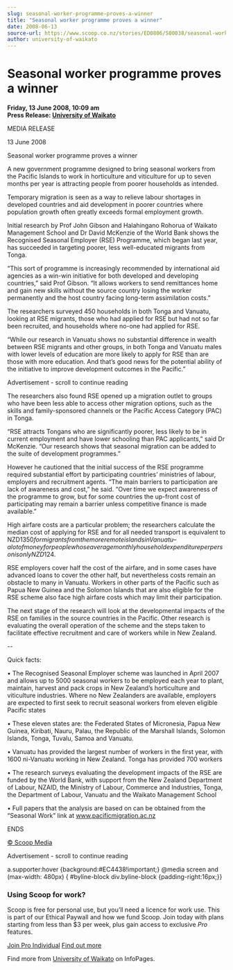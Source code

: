 ```yaml
---
slug: seasonal-worker-programme-proves-a-winner
title: "Seasonal worker programme proves a winner"
date: 2008-06-13
source-url: https://www.scoop.co.nz/stories/ED0806/S00038/seasonal-worker-programme-proves-a-winner.htm
author: university-of-waikato
---
```

Seasonal worker programme proves a winner
=========================================

**Friday, 13 June 2008, 10:09 am**  
**Press Release: [University of Waikato](https://info.scoop.co.nz/University_of_Waikato)**

MEDIA RELEASE

13 June 2008

Seasonal worker programme proves a winner

A new government programme designed to bring seasonal workers from the Pacific Islands to work in horticulture and viticulture for up to seven months per year is attracting people from poorer households as intended.

Temporary migration is seen as a way to relieve labour shortages in developed countries and aid development in poorer countries where population growth often greatly exceeds formal employment growth.

Initial research by Prof John Gibson and Halahingano Rohorua of Waikato Management School and Dr David McKenzie of the World Bank shows the Recognised Seasonal Employer (RSE) Programme, which began last year, has succeeded in targeting poorer, less well-educated migrants from Tonga.

“This sort of programme is increasingly recommended by international aid agencies as a win-win initiative for both developed and developing countries,” said Prof Gibson. “It allows workers to send remittances home and gain new skills without the source country losing the worker permanently and the host country facing long-term assimilation costs.”

The researchers surveyed 450 households in both Tonga and Vanuatu, looking at RSE migrants, those who had applied for RSE but had not so far been recruited, and households where no-one had applied for RSE.

“While our research in Vanuatu shows no substantial difference in wealth between RSE migrants and other groups, in both Tonga and Vanuatu males with lower levels of education are more likely to apply for RSE than are those with more education. And that’s good news for the potential ability of the initiative to improve development outcomes in the Pacific.”

Advertisement - scroll to continue reading





The researchers also found RSE opened up a migration outlet to groups who have been less able to access other migration options, such as the skills and family-sponsored channels or the Pacific Access Category (PAC) in Tonga.

“RSE attracts Tongans who are significantly poorer, less likely to be in current employment and have lower schooling than PAC applicants,” said Dr McKenzie. “Our research shows that seasonal migration can be added to the suite of development programmes.”

However he cautioned that the initial success of the RSE programme required substantial effort by participating countries’ ministries of labour, employers and recruitment agents. “The main barriers to participation are lack of awareness and cost,” he said. “Over time we expect awareness of the programme to grow, but for some countries the up-front cost of participating may remain a barrier unless competitive finance is made available.”

High airfare costs are a particular problem; the researchers calculate the median cost of applying for RSE and for all needed transport is equivalent to NZD$1350 for migrants from the more remote islands in Vanuatu – a lot of money for people whose average monthly household expenditure per person is only NZD$124.

RSE employers cover half the cost of the airfare, and in some cases have advanced loans to cover the other half, but nevertheless costs remain an obstacle to many in Vanuatu. Workers in other parts of the Pacific such as Papua New Guinea and the Solomon Islands that are also eligible for the RSE scheme also face high airfare costs which may limit their participation.

The next stage of the research will look at the developmental impacts of the RSE on families in the source countries in the Pacific. Other research is evaluating the overall operation of the scheme and the steps taken to facilitate effective recruitment and care of workers while in New Zealand.

\--

Quick facts:

• The Recognised Seasonal Employer scheme was launched in April 2007 and allows up to 5000 seasonal workers to be employed each year to plant, maintain, harvest and pack crops in New Zealand’s horticulture and viticulture industries. Where no New Zealanders are available, employers are expected to first seek to recruit seasonal workers from eleven eligible Pacific states

• These eleven states are: the Federated States of Micronesia, Papua New Guinea, Kiribati, Nauru, Palau, the Republic of the Marshall Islands, Solomon Islands, Tonga, Tuvalu, Samoa and Vanuatu.

• Vanuatu has provided the largest number of workers in the first year, with 1600 ni-Vanuatu working in New Zealand. Tonga has provided 700 workers

• The research surveys evaluating the development impacts of the RSE are funded by the World Bank, with support from the New Zealand Department of Labour, NZAID, the Ministry of Labour, Commerce and Industries, Tonga, the Department of Labour, Vanuatu and the Waikato Management School

• Full papers that the analysis are based on can be obtained from the “Seasonal Work” link at www.pacificmigration.ac.nz

ENDS

[© Scoop Media](http://www.scoop.co.nz/about/terms.html)  

Advertisement - scroll to continue reading



a.supporter:hover {background:#EC4438!important;} @media screen and (max-width: 480px) { #byline-block div.byline-block {padding-right:16px;}}

### Using Scoop for work?

Scoop is free for personal use, but you’ll need a licence for work use. This is part of our Ethical Paywall and how we fund Scoop. Join today with plans starting from less than $3 per week, plus gain access to exclusive _Pro_ features.  
  
[Join Pro Individual](https://pro.scoop.co.nz/Individual/?from=ProIn24) [Find out more](https://pro.scoop.co.nz/using-scoop-for-work/?from=ProIn24)

Find more from [University of Waikato](https://info.scoop.co.nz/University_of_Waikato) on InfoPages.